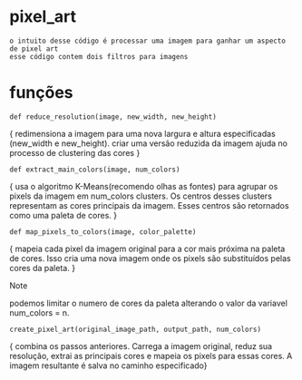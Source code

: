 # pixel_art
    o intuito desse código é processar uma imagem para ganhar um aspecto de pixel art
    esse código contem dois filtros para imagens

# funções
    def reduce_resolution(image, new_width, new_height)
   
   {
       redimensiona a imagem para uma nova largura e altura especificadas (new_width e new_height).
       criar uma versão reduzida da imagem ajuda no processo de clustering das cores 
   }

    def extract_main_colors(image, num_colors) 

    
  {
   usa o algoritmo K-Means(recomendo olhas as fontes) para agrupar os pixels da imagem em num_colors clusters.
	Os centros desses clusters representam as cores principais da imagem.
	Esses centros são retornados como uma paleta de cores.
 }

    def map_pixels_to_colors(image, color_palette)
    
  {
  mapeia cada pixel da imagem original para a cor mais próxima na paleta de cores.
	Isso cria uma nova imagem onde os pixels são substituídos pelas cores da paleta.
  }

> [!NOTE]
> podemos limitar o numero de  cores da paleta alterando o valor da variavel num_colors = n.

    create_pixel_art(original_image_path, output_path, num_colors)

{
combina os passos anteriores.
	Carrega a imagem original, reduz sua resolução, extrai as principais cores e mapeia os pixels para essas cores.
	A imagem resultante é salva no caminho especificado}



